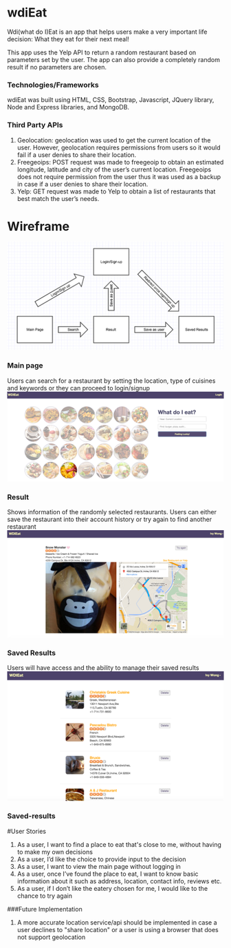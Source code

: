 # wdiEat
Wdi(what do I)Eat is an app that helps users make a very important life decision: What they eat for their next meal!

This app uses the Yelp API to return a random restaurant based on parameters set by the user. The app can also provide a completely random result if no parameters are chosen.

### Technologies/Frameworks
wdiEat was built using HTML, CSS, Bootstrap, Javascript, JQuery library, Node and Express libraries, and MongoDB.

### Third Party APIs
1. Geolocation: geolocation was used to get the current location of the user. However, geolocation requires permissions from users so it would fail if a user denies to share their location.
2. Freegeoips: POST request was made to freegeoip to obtain an estimated longitude, latitude and city of the user’s current location. Freegeoips does not require permission from the user thus it was used as a backup in case if a user denies to share their location.
3. Yelp: GET request was made to Yelp to obtain a list of restaurants that best match the user’s needs.

# Wireframe
![alt tag](https://raw.githubusercontent.com/llovee91/wdiEat-whatdoIEat/master/public/images/wireframe.png)

### Main page
Users can search for a restaurant by setting the location, type of cuisines and keywords or they can proceed to login/signup
![alt tag](https://raw.githubusercontent.com/llovee91/wdiEat-whatdoIEat/master/public/images/homepage.png)

### Result
Shows information of the randomly selected restaurants. Users can either save the restaurant into their account history or try again to find another restaurant
![alt tag](https://raw.githubusercontent.com/llovee91/wdiEat-whatdoIEat/master/public/images/result.png)

### Saved Results
Users will have access and the ability to manage their saved results
![alt tag](https://raw.githubusercontent.com/llovee91/wdiEat-whatdoIEat/master/public/images/history.png)

### Saved-results

#User Stories
1. As a user, I want to find a place to eat that's close to me, without having to make my own decisions
2. As a user, I’d like the choice to provide input to the decision
3. As a user, I want to view the main page without logging in
4. As a user, once I’ve found the place to eat, I want to know basic information about it such as address, location, contact info, reviews etc.
5. As a user, if I don’t like the eatery chosen for me, I would like to the chance to try again

###Future Implementation
1. A more accurate location service/api should be implemented in case a user declines to "share location" or a user is using a browser that does not support geolocation
